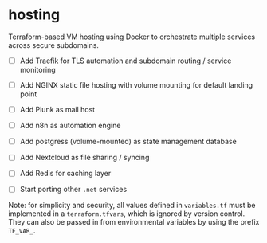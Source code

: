 # hosting

Terraform-based VM hosting using Docker to orchestrate multiple services across secure subdomains.

- [ ] Add Traefik for TLS automation and subdomain routing / service monitoring

- [ ] Add NGINX static file hosting with volume mounting for default landing point

- [ ] Add Plunk as mail host

- [ ] Add n8n as automation engine

- [ ] Add postgress (volume-mounted) as state management database

- [ ] Add Nextcloud as file sharing / syncing

- [ ] Add Redis for caching layer

- [ ] Start porting other `.net` services

Note: for simplicity and security, all values defined in `variables.tf` must be implemented in a `terraform.tfvars`, which is ignored by version control. They can also be passed in from environmental variables by using the prefix `TF_VAR_`.

